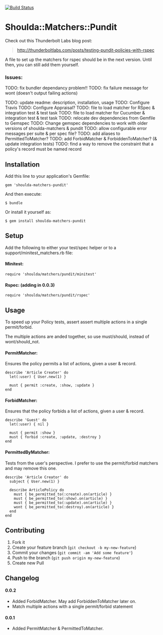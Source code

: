[![Build Status](https://travis-ci.org/dcunited001/shoulda-matchers-pundit.png)](https://travis-ci.org/dcunited001/shoulda-matchers-pundit)

# Shoulda::Matchers::Pundit

Check out this Thunderbolt Labs blog post:

> http://thunderboltlabs.com/posts/testing-pundit-policies-with-rspec

A file to set up the matchers for rspec should be in the next version.  Until then, you can still add them yourself.

### Issues:

TODO: fix bundler dependancy problem!!
TODO: fix failure message for wont (doesn't output failing actions)

TODO: update readme: description, installation, usage
TODO: Configure Travis
TODO: Configure Appraisal?
TODO: file to load matcher for RSpec & integration test & test task
TODO: file to load matcher for Cucumber & integration test & test task
TODO: relocate dev dependencies from Gemfile to Gemspec
TODO: Change gemspec dependencies to work with older versions of shoulda-matchers & pundit
TODO: allow configurable error messages per suite & per spec file?
TODO: add aliases to PermittedToMatcher?
TODO: add ForbidMatcher & ForbiddenToMatcher? (& update integration tests)
TODO: find a way to remove the constraint that a policy's record must be named record

## Installation

Add this line to your application's Gemfile:

```
gem 'shoulda-matchers-pundit'
```

And then execute:

```
$ bundle
```

Or install it yourself as:

```
$ gem install shoulda-matchers-pundit
```

## Setup

Add the following to either your test/spec helper or to a support/minitest_matchers.rb file:

#### Minitest:

```
require 'shoulda/matchers/pundit/minitest'
```

#### Rspec: (adding in 0.0.3)

```
require 'shoulda/matchers/pundit/rspec'
```

## Usage

To speed up your Policy tests, assert assert multiple actions in a single permit/forbid.

The multiple actions are anded together, so use must/should, instead of wont/should_not.

#### PermitMatcher:

Ensures the policy permits a list of actions, given a user & record.

```
describe 'Article Creater' do
  let(:user) { User.new(1) }

  must { permit :create, :show, :update }
end
```

#### ForbidMatcher:

Ensures that the policy forbids a list of actions, given a user & record.

```
describe 'Guest' do
  let(:user) { nil }

  must { permit :show }
  must { forbid :create, :update, :destroy }
end

```

#### PermittedByMatcher:

Tests from the user's perspective.  I prefer to use the permit/forbid matchers and may remove this one.

```
describe 'Article Creator' do
  subject { User.new(1) }

  describe ArticlePolicy do
    must { be_permitted_to(:create).on(article) }
    must { be_permitted_to(:show).on(article) }
    must { be_permitted_to(:update).on(article) }
    wont { be_permitted_to(:destroy).on(article) }
  end
end
```

## Contributing

1. Fork it
2. Create your feature branch (`git checkout -b my-new-feature`)
3. Commit your changes (`git commit -am 'Add some feature'`)
4. Push to the branch (`git push origin my-new-feature`)
5. Create new Pull

## Changelog

#### 0.0.2

* Added ForbidMatcher.  May add ForbiddenToMatcher later on.
* Match multiple actions with a single permit/forbid statement

#### 0.0.1

* Added PermitMatcher & PermittedToMatcher.
